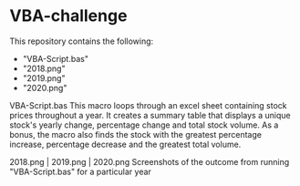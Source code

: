 # VBA-challenge
This repository contains the following:
- "VBA-Script.bas"
- "2018.png"
- "2019.png"
- "2020.png"

VBA-Script.bas
This macro loops through an excel sheet containing stock prices throughout a year. It creates a summary table that displays a unique stock's yearly change, percentage change and total stock volume. As a bonus, the macro also finds the stock with the greatest percentage increase, percentage decrease and the greatest total volume.

2018.png | 2019.png | 2020.png
Screenshots of the outcome from running "VBA-Script.bas" for a particular year

